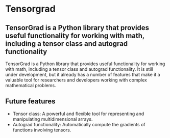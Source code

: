 # Tensorgrad
## TensorGrad is a Python library that provides useful functionality for working with math, including a tensor class and autograd functionality

TensorGrad is a Python library that provides useful functionality for working with math, including a tensor class and autograd functionality. It is still under development, but it already has a number of features that make it a valuable tool for researchers and developers working with complex mathematical problems.
## Future features

- Tensor class: A powerful and flexible tool for representing and manipulating multidimensional arrays.
- Autograd functionality: Automatically compute the gradients of functions involving tensors.